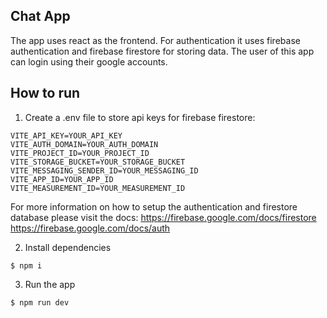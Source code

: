 ## Chat App

The app uses react as the frontend. For authentication it uses firebase authentication and firebase firestore for storing data. The user of this app can login using their google accounts.

## How to run

1. Create a .env file to store api keys for firebase firestore:

```text
VITE_API_KEY=YOUR_API_KEY
VITE_AUTH_DOMAIN=YOUR_AUTH_DOMAIN
VITE_PROJECT_ID=YOUR_PROJECT_ID
VITE_STORAGE_BUCKET=YOUR_STORAGE_BUCKET
VITE_MESSAGING_SENDER_ID=YOUR_MESSAGING_ID
VITE_APP_ID=YOUR_APP_ID
VITE_MEASUREMENT_ID=YOUR_MEASUREMENT_ID
```

For more information on how to setup the authentication and firestore database please visit the docs:
https://firebase.google.com/docs/firestore
https://firebase.google.com/docs/auth

2. Install dependencies

```
$ npm i
```

3. Run the app

```
$ npm run dev
```
